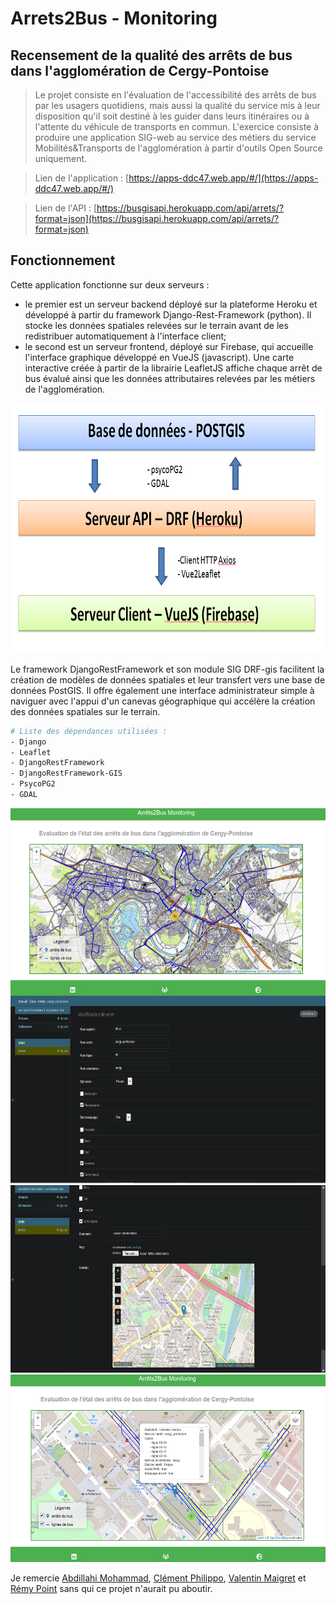 # Arrets2Bus - Monitoring
## Recensement de la qualité des arrêts de bus dans l'agglomération de Cergy-Pontoise

> Le projet consiste en l'évaluation de l'accessibilité des arrêts de bus par les usagers quotidiens, mais aussi la qualité du service mis à leur disposition qu'il soit destiné à les guider dans leurs itinéraires ou à l'attente du véhicule de transports en commun. L'exercice consiste à produire une application SIG-web au service des métiers du service Mobilités&Transports de l'agglomération à partir d'outils Open Source uniquement.

> Lien de l'application : [https://apps-ddc47.web.app/#/](https://apps-ddc47.web.app/#/)

> Lien de l'API : [https://busgisapi.herokuapp.com/api/arrets/?format=json](https://busgisapi.herokuapp.com/api/arrets/?format=json)

## Fonctionnement

Cette application fonctionne sur deux serveurs :
- le premier est un serveur backend déployé sur la plateforme Heroku et développé à partir du framework Django-Rest-Framework (python). Il stocke les données spatiales relevées sur le terrain avant de les redistribuer automatiquement à l'interface client;
- le second est un serveur frontend, déployé sur Firebase, qui accueille l'interface graphique développé en VueJS (javascript). Une carte interactive créée à partir de la librairie LeafletJS affiche chaque arrêt de bus évalué ainsi que les données attributaires relevées par les métiers de l'agglomération.

<img src="public/schema.png" width="500" height="400">

Le framework DjangoRestFramework et son module SIG DRF-gis facilitent la création de modèles de données spatiales et leur transfert vers une base de données PostGIS. Il offre également une interface administrateur simple à naviguer avec l'appui d'un canevas géographique qui accélère la création des données spatiales sur le terrain.

``` bash
# Liste des dépendances utilisées :
- Django
- Leaflet
- DjangoRestFramework
- DjangoRestFramework-GIS
- PsycoPG2
- GDAL

```

<img src="public/front1.png" width="600" height="300" style="vertical-align:middle">
<img src="public/back1.png" width="600" height="300">
<img src="public/back2.png" width="600" height="300">
<img src="public/front2.png" width="600" height="300">

Je remercie [Abdillahi Mohammad](https://www.linkedin.com/in/abdillahi-abdi-899b8bbb/), [Clément Philippo](https://www.linkedin.com/in/cl%C3%A9ment-philippo-30959a16b/), [Valentin Maigret](https://www.linkedin.com/in/valentin-maigret-452a67165/) et [Rémy Point](https://www.linkedin.com/in/r%C3%A9my-point-08a7591a3/) sans qui ce projet n'aurait pu aboutir.